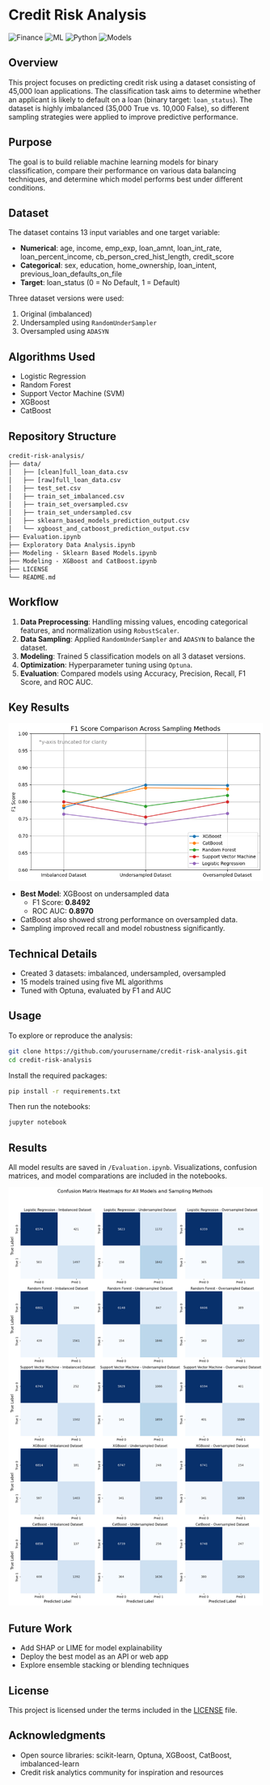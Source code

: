
# Credit Risk Analysis

![Finance](https://img.shields.io/badge/Domain-Finance-blue)
![ML](https://img.shields.io/badge/ML-Binary%20Classification-purple)
![Python](https://img.shields.io/badge/Language-Python-green)
![Models](https://img.shields.io/badge/Algorithms-LogisticRegression_RandomForest_SVM_XGBoost_CatBoost-red)

## Overview

This project focuses on predicting credit risk using a dataset consisting of 45,000 loan applications. The classification task aims to determine whether an applicant is likely to default on a loan (binary target: `loan_status`). The dataset is highly imbalanced (35,000 True vs. 10,000 False), so different sampling strategies were applied to improve predictive performance.

## Purpose

The goal is to build reliable machine learning models for binary classification, compare their performance on various data balancing techniques, and determine which model performs best under different conditions.

## Dataset

The dataset contains 13 input variables and one target variable:

- **Numerical**: age, income, emp_exp, loan_amnt, loan_int_rate, loan_percent_income, cb_person_cred_hist_length, credit_score
- **Categorical**: sex, education, home_ownership, loan_intent, previous_loan_defaults_on_file
- **Target**: loan_status (0 = No Default, 1 = Default)

Three dataset versions were used:
1. Original (imbalanced)
2. Undersampled using `RandomUnderSampler`
3. Oversampled using `ADASYN`

## Algorithms Used

- Logistic Regression
- Random Forest
- Support Vector Machine (SVM)
- XGBoost
- CatBoost

## Repository Structure

```
credit-risk-analysis/
├── data/
│   ├── [clean]full_loan_data.csv
│   ├── [raw]full_loan_data.csv
│   ├── test_set.csv
│   ├── train_set_imbalanced.csv
│   ├── train_set_oversampled.csv
│   ├── train_set_undersampled.csv
│   ├── sklearn_based_models_prediction_output.csv
│   └── xgboost_and_catboost_prediction_output.csv
├── Evaluation.ipynb
├── Exploratory Data Analysis.ipynb
├── Modeling - Sklearn Based Models.ipynb
├── Modeling - XGBoost and CatBoost.ipynb
├── LICENSE
└── README.md
```

## Workflow

1. **Data Preprocessing**: Handling missing values, encoding categorical features, and normalization using `RobustScaler`.
2. **Data Sampling**: Applied `RandomUnderSampler` and `ADASYN` to balance the dataset.
3. **Modeling**: Trained 5 classification models on all 3 dataset versions.
4. **Optimization**: Hyperparameter tuning using `Optuna`.
5. **Evaluation**: Compared models using Accuracy, Precision, Recall, F1 Score, and ROC AUC.

## Key Results

<div align="center">
  <img src="/documentation/F1-Score%20Comparison.png" alt="F1-Score Comparison" width="600"/>
</div>

- **Best Model**: XGBoost on undersampled data  
  - F1 Score: **0.8492**
  - ROC AUC: **0.8970**
- CatBoost also showed strong performance on oversampled data.
- Sampling improved recall and model robustness significantly.

## Technical Details

- Created 3 datasets: imbalanced, undersampled, oversampled  
- 15 models trained using five ML algorithms  
- Tuned with Optuna, evaluated by F1 and AUC

## Usage

To explore or reproduce the analysis:

```bash
git clone https://github.com/yourusername/credit-risk-analysis.git
cd credit-risk-analysis
```

Install the required packages:

```bash
pip install -r requirements.txt
```

Then run the notebooks:

```bash
jupyter notebook
```

## Results

All model results are saved in `/Evaluation.ipynb`. Visualizations, confusion matrices, and model comparations are included in the notebooks.

<div align="center">
  <img src="/documentation/Confusion%20Matrix%20Comparison.png" alt="F1-Score Comparison" width="600"/>
</div>

## Future Work

- Add SHAP or LIME for model explainability  
- Deploy the best model as an API or web app  
- Explore ensemble stacking or blending techniques

## License

This project is licensed under the terms included in the [LICENSE](LICENSE) file.

## Acknowledgments

- Open source libraries: scikit-learn, Optuna, XGBoost, CatBoost, imbalanced-learn
- Credit risk analytics community for inspiration and resources
